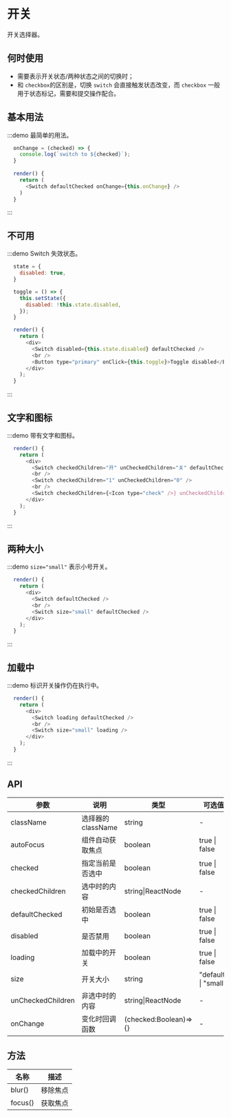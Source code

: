 # 开关

开关选择器。

## 何时使用

- 需要表示开关状态/两种状态之间的切换时；
- 和 `checkbox`的区别是，切换 `switch` 会直接触发状态改变，而 `checkbox` 一般用于状态标记，需要和提交操作配合。

## 基本用法
:::demo 最简单的用法。
```js
  onChange = (checked) => {
    console.log(`switch to ${checked}`);
  }
  
  render() {
    return (
      <Switch defaultChecked onChange={this.onChange} />
    )
  }
```
:::

## 不可用
:::demo Switch 失效状态。
```js
  state = {
    disabled: true,
  }

  toggle = () => {
    this.setState({
      disabled: !this.state.disabled,
    });
  }

  render() {
    return (
      <div>
        <Switch disabled={this.state.disabled} defaultChecked />
        <br />
        <Button type="primary" onClick={this.toggle}>Toggle disabled</Button>
      </div>
    );
  }
```
:::

## 文字和图标
:::demo 带有文字和图标。
```js
  render() {
    return (
      <div>
        <Switch checkedChildren="开" unCheckedChildren="关" defaultChecked />
        <br />
        <Switch checkedChildren="1" unCheckedChildren="0" />
        <br />
        <Switch checkedChildren={<Icon type="check" />} unCheckedChildren={<Icon type="cross" />} defaultChecked />
      </div>
    );
  }
```
:::

## 两种大小
:::demo `size="small"` 表示小号开关。
```js
  render() {
    return (
      <div>
        <Switch defaultChecked />
        <br />
        <Switch size="small" defaultChecked />
      </div>
    );
  }
```
:::

## 加载中
:::demo 标识开关操作仍在执行中。
```js
  render() {
    return (
      <div>
        <Switch loading defaultChecked />
        <br />
        <Switch size="small" loading />
      </div>
    );
  }
```
:::

## API

| 参数 | 说明 | 类型 | 可选值 | 默认值 |
| --- | --- | --- | --- | --- |
| className | 选择器的className | string | - | - |
| autoFocus | 组件自动获取焦点 | boolean | true \| false | false |
| checked | 指定当前是否选中 | boolean | true \| false | false |
| checkedChildren | 选中时的内容 | string\|ReactNode | - | - |
| defaultChecked | 初始是否选中 | boolean | true \| false | false |
| disabled | 是否禁用 | boolean | true \| false | false |
| loading | 加载中的开关 | boolean | true \| false | false |
| size | 开关大小 | string | "default" \| "small" | "default" |
| unCheckedChildren | 非选中时的内容 | string\|ReactNode | - | - |
| onChange | 变化时回调函数 | (checked:Boolean)=>{} | - | - |

## 方法

| 名称 | 描述 |
| --- | --- |
| blur() | 移除焦点 |
| focus() | 获取焦点 |

<style> 
.fishd-switch { margin-bottom: 8px; } 
</style>

